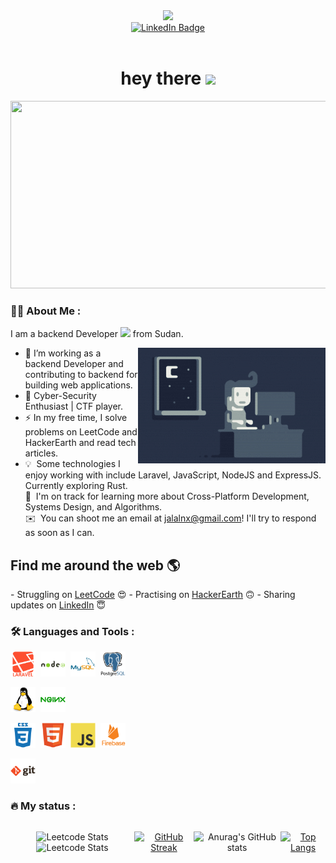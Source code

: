 <div id="header" align="center">
  <img src="https://media.giphy.com/media/M9gbBd9nbDrOTu1Mqx/giphy.gif" width="100"/>
  
</div>
<div id="badges" align="center">
  <a href="www.linkedin.com/in/daroat-jalal-jamma-a-2a63681a8">
    <img src="https://img.shields.io/badge/LinkedIn-blue?style=for-the-badge&logo=linkedin&logoColor=white" alt="LinkedIn Badge"/>
  </a>
</div>
<div id="badges" align="center">
<img src="https://komarev.com/ghpvc/?username=jalalnx&style=flat-square&color=blue" alt=""/></div>

<h1 align="center">
  hey there
  <img src="https://media.giphy.com/media/hvRJCLFzcasrR4ia7z/giphy.gif" width="30px"/>
</h1>

<div align="center">
  <img src="https://media.giphy.com/media/dWesBcTLavkZuG35MI/giphy.gif" width="600" height="300"/>
</div>

### :man_technologist: About Me :

I am a backend  Developer <img src="https://media.giphy.com/media/WUlplcMpOCEmTGBtBW/giphy.gif" width="30"> from Sudan.

<img alt="Night Coding" src="https://raw.githubusercontent.com/AVS1508/AVS1508/master/assets/Night-Coding.gif" align="right"/>

- :telescope: I’m working as a  backend  Developer and contributing to backend for building web applications.
- :seedling:  Cyber-Security Enthusiast | CTF player.
- :zap: In my free time, I solve problems on LeetCode and HackerEarth and read tech articles.
- 💡 &nbsp;Some technologies I enjoy working with include Laravel, JavaScript, NodeJS and ExpressJS. Currently exploring Rust.\
🌱 &nbsp;I'm on track for learning more about Cross-Platform Development, Systems Design, and Algorithms.\
✉️ &nbsp;You can shoot me an email at jalalnx@gmail.com! I'll try to respond as soon as I can.


## Find me around the web 🌎 <a href="https://www.linkedin.com/in/daroat-jalal-jamma-a-2a63681a8/">
  </a>
- Struggling on <a href="https://www.leetcode.com/Jalalnx/">LeetCode</a> 😍
- Practising on <a href="https://www.hackerearth.com/@moogdaroat99">HackerEarth</a> 🙃
- Sharing updates on <a href="https://www.linkedin.com/in/daroat-jalal-jamma-a-2a63681a8/">LinkedIn</a> 😇



### :hammer_and_wrench: Languages and Tools :

<div >

  <img src="https://github.com/devicons/devicon/blob/master/icons/laravel/laravel-plain-wordmark.svg" title="Laravel" alt="Laravel" width="40" height="40"/>&nbsp;
  <img src="https://github.com/devicons/devicon/blob/master/icons/nodejs/nodejs-original-wordmark.svg" title="NodeJS" alt="NodeJS" width="40" height="40"/>&nbsp;
  <img src="https://github.com/devicons/devicon/blob/master/icons/mysql/mysql-original-wordmark.svg" title="MySQL"  alt="MySQL" width="40" height="40"/>&nbsp;
     <img src="https://github.com/devicons/devicon/blob/master/icons/postgresql/postgresql-original-wordmark.svg" title="postgresql"  alt="postgresql" width="40" height="40"/>&nbsp;
     
  <img src="https://github.com/devicons/devicon/blob/master/icons/linux/linux-original.svg" title="linux"  alt="linux" width="40" height="40"/>&nbsp;
  <img src="https://github.com/devicons/devicon/blob/master/icons/nginx/nginx-original.svg" title="nginx"  alt="nginx" width="40" height="40"/>&nbsp;


  <img src="https://github.com/devicons/devicon/blob/master/icons/css3/css3-plain-wordmark.svg"  title="CSS3" alt="CSS" width="40" height="40"/>&nbsp;
  <img src="https://github.com/devicons/devicon/blob/master/icons/html5/html5-original.svg" title="HTML5" alt="HTML" width="40" height="40"/>&nbsp;
  <img src="https://github.com/devicons/devicon/blob/master/icons/javascript/javascript-original.svg" title="JavaScript" alt="JavaScript" width="40" height="40"
  />&nbsp;
  <img src="https://github.com/devicons/devicon/blob/master/icons/firebase/firebase-plain-wordmark.svg" title="Firebase" alt="Firebase" width="40" height="40"/>&nbsp;

  <img src="https://github.com/devicons/devicon/blob/master/icons/git/git-original-wordmark.svg" title="Git" alt="Git" width="40" height="40"/>
</div>



### :fire: My status :

<div id="header" align="center" style="display:flex ; flex : row">

  
  ![Leetcode Stats](https://leetcard.jacoblin.cool/Jalalnx?ext=heatmap)
  ![Leetcode Stats](https://leetcard.jacoblin.cool/Jalalnx?ext=activity)
  
[![GitHub Streak](http://github-readme-streak-stats.herokuapp.com?user=jalalnx&theme=dark&background=000000)](https://git.io/streak-stats)&nbsp;

![Anurag's GitHub stats](https://github-readme-stats.vercel.app/api?username=jalalnx&count_private=true&show_icons=true)&nbsp;



[![Top Langs](https://github-readme-stats.vercel.app/api/top-langs/?username=jalalnx&layout=compact&theme=vision-friendly-dark)](https://github.com/anuraghazra/github-readme-stats)

  </div>
